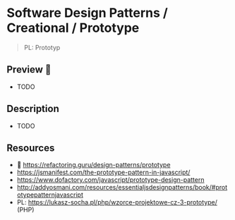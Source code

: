 # Software Design Patterns / Creational / Prototype

> PL: Prototyp

## Preview 🎉

* TODO

## Description

* TODO

## Resources

* 🚀 <https://refactoring.guru/design-patterns/prototype>
* <https://jsmanifest.com/the-prototype-pattern-in-javascript/>
* <https://www.dofactory.com/javascript/prototype-design-pattern>
* <http://addyosmani.com/resources/essentialjsdesignpatterns/book/#prototypepatternjavascript>
* PL: <https://lukasz-socha.pl/php/wzorce-projektowe-cz-3-prototype/> (PHP)

